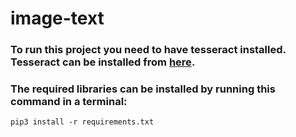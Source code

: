 # image-text
### To run this project you need to have tesseract installed. Tesseract can be installed from [here](https://tesseract-ocr.github.io/tessdoc/Downloads.html).
### The required libraries can be installed by running this command in a terminal:
```
pip3 install -r requirements.txt
```

